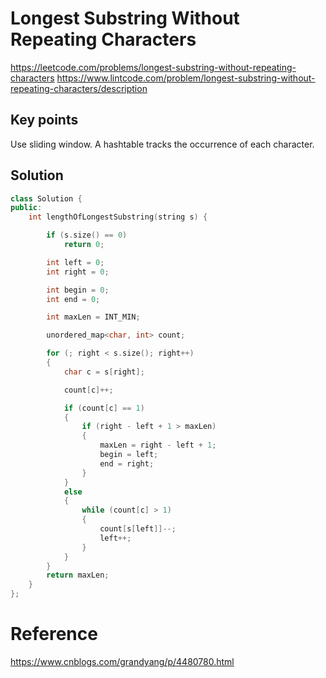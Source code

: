 # Longest Substring Without Repeating Characters

<https://leetcode.com/problems/longest-substring-without-repeating-characters>
<https://www.lintcode.com/problem/longest-substring-without-repeating-characters/description>

## Key points

Use sliding window. A hashtable tracks the occurrence of each character.

## Solution

```cpp
class Solution {
public:
    int lengthOfLongestSubstring(string s) {

        if (s.size() == 0)
            return 0;

        int left = 0;
        int right = 0;

        int begin = 0;
        int end = 0;

        int maxLen = INT_MIN;

        unordered_map<char, int> count;

        for (; right < s.size(); right++)
        {
            char c = s[right];

            count[c]++;

            if (count[c] == 1)
            {
                if (right - left + 1 > maxLen)
                {
                    maxLen = right - left + 1;
                    begin = left;
                    end = right;
                }
            }
            else
            {
                while (count[c] > 1)
                {
                    count[s[left]]--;
                    left++;
                }
            }
        }
        return maxLen;
    }
};
```

# Reference
https://www.cnblogs.com/grandyang/p/4480780.html
